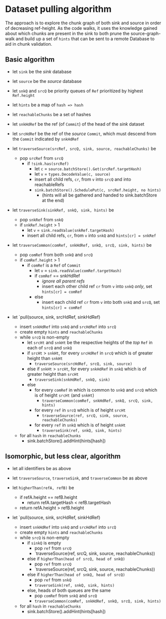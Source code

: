 # Dataset pulling algorithm
The approach is to explore the chunk graph of both sink and source in order of decreasing ref-height. As the code walks, it uses the knowledge gained about which chunks are present in the sink to both prune the source-graph-walk and build up a set of `hints` that can be sent to a remote Database to aid in chunk validation.

## Basic algorithm

- let `sink` be the *sink* database
- let `source` be the *source* database
- let `snkQ` and `srcQ` be priority queues of `Ref` prioritized by highest `Ref.height`
- let `hints` be a map of `hash => hash`
- let `reachableChunks` be a set of hashes
- let `snkHdRef` be the ref (of `Commit`) of the head of the *sink* dataset
- let `srcHdRef` be the ref of the *source* `Commit`, which must descend from the `Commit` indicated by `snkHdRef`

- let `traverseSource(srcRef, srcQ, sink, source, reachableChunks)` be
  - pop `srcRef` from `srcQ`
    - if `!sink.has(srcRef)`
      - let `c` = `source.batchStore().Get(srcRef.targetHash)`
      - let `v` = `types.DecodeValue(c, source)`
      - insert all child refs, `cr`, from `v` into `srcQ` and into reachableRefs
      - `sink.batchStore().SchedulePut(c, srcRef.height, no hints)`
        - (hints will all be gathered and handed to sink.batchStore at the end)


- let `traverseSink(sinkRef, snkQ, sink, hints)` be
  - pop `snkRef` from `snkQ`
  - if `snkRef.height` > 1
    - let `v` = `sink.readValue(snkRef.targetHash)`
    - insert all child refs, `cr`, from `v` into `snkQ` and `hints[cr] = snkRef`


- let `traverseCommon(comRef, snkHdRef, snkQ, srcQ, sink, hints)` be
  - pop `comRef` from both `snkQ` and `srcQ`
  - if `comRef.height` > 1
    - if `comRef` is a `Ref` of `Commit`
      - let `v` = `sink.readValue(comRef.targetHash)`
      - if `comRef` == snkHdRef
        - *ignore all parent refs*
        - insert each other child ref `cr` from `v` into `snkQ` *only*, set `hints[cr] = comRef`
      - else
        - insert each child ref `cr` from `v` into both `snkQ` and `srcQ`, set `hints[cr] = comRef`


- let `pull(source, sink, srcHdRef, sinkHdRef)
  - insert `snkHdRef` into `snkQ` and `srcHdRef` into `srcQ`
  - create empty `hints` and `reachableChunks`
  - while `srcQ` is non-empty
    - let `srcHt` and `snkHt` be the respective heights of the *top* `Ref` in each of `srcQ` and `snkQ`
    - if `srcHt` > `snkHt`, for every `srcHdRef` in `srcQ` which is of greater height than `snkHt`
      - `traverseSource(srcHdRef, srcQ, sink, source)`
    - else if `snkHt` > `srcHt`, for every `snkHdRef` in `snkQ` which is of greater height than `srcHt`
      - `traverseSink(snkHdRef, snkQ, sink)`
    - else
      - for every `comRef` in which is common to `snkQ` and `srcQ` which is of height `srcHt` (and `snkHt`)
        - `traverseCommon(comRef, snkHdRef, snkQ, srcQ, sink, hints)`
      - for every `ref` in `srcQ` which is of height `srcHt`
        - `traverseSource(ref, srcQ, sink, source, reachableChunks)`
      - for every `ref` in `snkQ` which is of height `snkHt`
        - `traverseSink(ref, snkQ, sink, hints)`
  - for all `hash` in `reachableChunks`
    - sink.batchStore().addHint(hints[hash])


## Isomorphic, but less clear, algorithm

- let all identifiers be as above
- let `traverseSource`, `traverseSink`, and `traverseCommon` be as above

- let `higherThan(refA, refB)` be
  - if refA.height == refB.height
    - return refA.targetHash < refB.targetHash
  - return refA.height > refB.height

- let `pull(source, sink, srcHdRef, sinkHdRef)
  - insert `snkHdRef` into `snkQ` and `srcHdRef` into `srcQ`
  - create empty `hints` and `reachableChunks`
  - while `srcQ` is non-empty
    - if `sinkQ` is empty
      - pop `ref` from `srcQ`
      - `traverseSource(ref, srcQ, sink, source, reachableChunks))
    - else if `higherThan(head of srcQ, head of snkQ)`
      - pop `ref` from `srcQ`
      - `traverseSource(ref, srcQ, sink, source, reachableChunks))
    - else if `higherThan(head of snkQ, head of srcQ)`
      - pop `ref` from `snkQ`
      - `traverseSink(ref, snkQ, sink, hints)`
    - else, heads of both queues are the same
      - pop `comRef` from `snkQ` and `srcQ`
      - `traverseCommon(comRef, snkHdRef, snkQ, srcQ, sink, hints)`
  - for all `hash` in `reachableChunks`
    - sink.batchStore().addHint(hints[hash])


